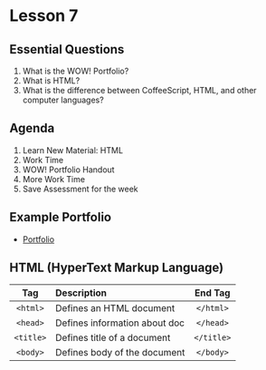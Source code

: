 # Lesson 7

## Essential Questions

1. What is the WOW! Portfolio?
2. What is HTML?
3. What is the difference between CoffeeScript, HTML, and other computer languages?

## Agenda

1. Learn New Material: HTML
2. Work Time
3. WOW! Portfolio Handout
4. More Work Time
5. Save Assessment for the week

## Example Portfolio

- [Portfolio](http://inventgame.pencilcode.net/edit/day8/example.html)

## HTML (HyperText Markup Language)

|     Tag     |          Description             |   End Tag   |
|:-----------:|:---------------------------------|:-----------:|
| `<html>`    |   Defines an HTML document       |  `</html>`  |
| `<head>`    |   Defines information about doc  |  `</head>`  |
| `<title>`   |   Defines title of a document    |  `</title>` |
| `<body>`    |   Defines body of the document   |  `</body>`  |

